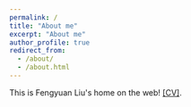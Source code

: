 ```yaml
---
permalink: /
title: "About me"
excerpt: "About me"
author_profile: true
redirect_from: 
  - /about/
  - /about.html
---
```


This is Fengyuan Liu's home on the web! [\[CV\]](https://uwFengyuan.github.io/files/CV_Liu_Fengyuan.pdf). 
